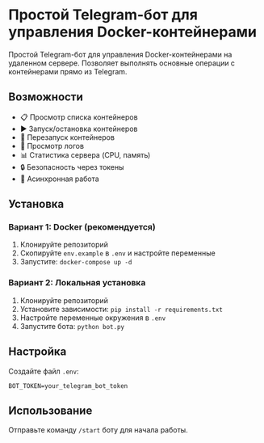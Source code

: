 # Простой Telegram-бот для управления Docker-контейнерами

Простой Telegram-бот для управления Docker-контейнерами на удаленном сервере. Позволяет выполнять основные операции с контейнерами прямо из Telegram.

## Возможности

- 📋 Просмотр списка контейнеров
- ▶️ Запуск/остановка контейнеров
- 🔄 Перезапуск контейнеров
- 📝 Просмотр логов
- 📊 Статистика сервера (CPU, память)
- 🔒 Безопасность через токены
- 🚀 Асинхронная работа

## Установка

### Вариант 1: Docker (рекомендуется)

1. Клонируйте репозиторий
2. Скопируйте `env.example` в `.env` и настройте переменные
3. Запустите: `docker-compose up -d`

### Вариант 2: Локальная установка

1. Клонируйте репозиторий
2. Установите зависимости: `pip install -r requirements.txt`
3. Настройте переменные окружения в `.env`
4. Запустите бота: `python bot.py`

## Настройка

Создайте файл `.env`:
```
BOT_TOKEN=your_telegram_bot_token
```

## Использование

Отправьте команду `/start` боту для начала работы.
